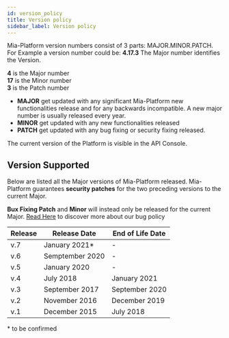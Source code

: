 ```yaml
---
id: version_policy
title: Version policy
sidebar_label: Version policy
---
```

Mia-Platform version numbers consist of 3 parts: MAJOR.MINOR.PATCH.
For Example a version number could be: **4.17.3**
The Major number identifies the Version.

**4** is the Major number  
**17** is the Minor number  
**3** is the Patch number

* **MAJOR** get updated with any significant Mia-Platform new functionalities release and for any backwards incompatible. A new major number is usually released every year.
* **MINOR** get updated with any new functionalities released
* **PATCH** get updated with any bug fixing or security fixing released.

The current version of the Platform is visible in the API Console.

## Version Supported

Below are listed all the Major versions of Mia-Platform released.
Mia-Platform guarantees **security patches** for the two preceding versions to the current Major.

**Bux Fixing Patch** and **Minor** will instead only be released for the current Major.
[Read Here](./bug_policy.md) to discover more about our bug policy

Release | Release Date |  End of Life Date
-------| -------|-------
v.7| January 2021\* | -
v.6| Semptember 2020 | -
v.5| January 2020| -
v.4| July 2018 | January 2021
v.3| September 2017 | September 2020
v.2| November 2016 | December 2019
v.1| December 2015 | July 2018

\* to be confirmed
